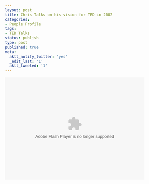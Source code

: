 ```yaml
---
layout: post
title: Chris Talks on his vision for TED in 2002
categories:
- People Profile
tags:
- TED Talks
status: publish
type: post
published: true
meta:
  aktt_notify_twitter: 'yes'
  _edit_last: '1'
  aktt_tweeted: '1'
---
```

<object classid="clsid:d27cdb6e-ae6d-11cf-96b8-444553540000" width="446" height="326" codebase="http://download.macromedia.com/pub/shockwave/cabs/flash/swflash.cab#version=6,0,40,0"><param name="allowFullScreen" value="true" /><param name="wmode" value="transparent" /><param name="bgColor" value="#ffffff" /><param name="flashvars" value="vu=http://video.ted.com/talks/dynamic/ChrisAnderson_2002-medium.flv&amp;su=http://images.ted.com/images/ted/tedindex/embed-posters/ChrisAnderson-2002.embed_thumbnail.jpg&amp;vw=432&amp;vh=240&amp;ap=0&amp;ti=211&amp;introDuration=16500&amp;adDuration=4000&amp;postAdDuration=2000&amp;adKeys=talk=chris_anderson_shares_his_vision_for_ted;year=2002;theme=tales_of_invention;theme=to_boldly_go;theme=not_business_as_usual;event=TED2002;&amp;preAdTag=tconf.ted/embed;tile=1;sz=512x288;" /><param name="src" value="http://video.ted.com/assets/player/swf/EmbedPlayer.swf" /><param name="bgcolor" value="#ffffff" /><param name="allowfullscreen" value="true" /><embed type="application/x-shockwave-flash" width="446" height="326" src="http://video.ted.com/assets/player/swf/EmbedPlayer.swf" flashvars="vu=http://video.ted.com/talks/dynamic/ChrisAnderson_2002-medium.flv&amp;su=http://images.ted.com/images/ted/tedindex/embed-posters/ChrisAnderson-2002.embed_thumbnail.jpg&amp;vw=432&amp;vh=240&amp;ap=0&amp;ti=211&amp;introDuration=16500&amp;adDuration=4000&amp;postAdDuration=2000&amp;adKeys=talk=chris_anderson_shares_his_vision_for_ted;year=2002;theme=tales_of_invention;theme=to_boldly_go;theme=not_business_as_usual;event=TED2002;&amp;preAdTag=tconf.ted/embed;tile=1;sz=512x288;" bgcolor="#ffffff" wmode="transparent" allowfullscreen="true"></embed></object>

